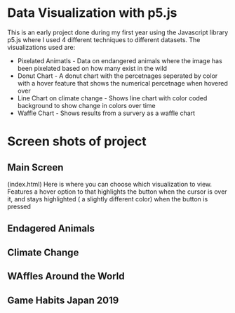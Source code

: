 # Data Visualization with p5.js 
This is an early project done during my first year using the Javascript library p5.js where I used 4 different techniques to different datasets. 
The visualizations used are:
- Pixelated Animatls - Data on endangered animals where the image has been pixelated based on how many exist in the wild
- Donut Chart - A donut chart with the percetnages seperated by color with a hover feature that shows the numerical percetnage when hovered over
- Line Chart on climate change - Shows line chart with color coded background to show change in colors over time
- Waffle Chart - Shows results from a survery as a waffle chart

# Screen shots of project

## Main Screen
(index.html) Here is where you can choose which visualization to view. Features a hover option to that highlights the button when the cursor is over it, and stays highlighted ( a slightly different color) when the button is pressed

## Endagered Animals

## Climate Change

## WAffles Around the World

## Game Habits Japan 2019
